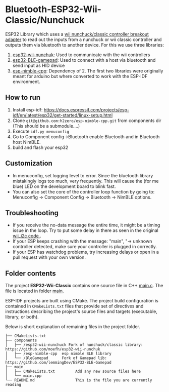 # Bluetooth-ESP32-Wii-Classic/Nunchuck 
ESP32 Library which uses a [wii nunchuck/classic controller breakout adapter](https://www.aliexpress.com/item/32666887418.html) to read out the inputs from a nunchuck or wii classic controller and outputs them via bluetooth to another device. For this we use three libraries:
1. [esp32-wii-nunchuk](https://github.com/moefh/esp32-wii-nunchuk): Used to communicate with the wii controllers
2. [esp32-BLE-gamepad](https://github.com/lemmingDev/ESP32-BLE-Gamepad): Used to connect with a host via bluetooth and send input as HID device
3. [esp-nimble-cpp](https://github.com/h2zero/esp-nimble-cpp): Dependency of 2.
The first two libraries were originally meant for arduino but where converted to work with the ESP-IDF environment.

## How to run
1. Install esp-idf: https://docs.espressif.com/projects/esp-idf/en/latest/esp32/get-started/linux-setup.html
2. Clone ```git@github.com:h2zero/esp-nimble-cpp.git``` from components dir (This should be a submodule....)
3. Execute ```idf.py menuconfig```
4. Go to Component config->Bluetooth enable Bluetooth and in Bluetooth host NimBLE.
5. build and flash your esp32

## Customization
- In menuconfig, set logging level to error. Since the bluetooth library mistakingly logs too much, very frequently. This will cause the (for me blue) LED on the development board to blink fast.
- You can also set the core of the controller loop function by going to: Menuconfig -> Component Config -> Bluetooth -> NimBLE options.

## Troubleshooting
- If you receive the no-data message the entire time, it might be a timing issue in the loop. Try to put some delay in there as seen in the original [wii_i2c code ](./components/esp32-wii-nunchuk/README.md).
- If your ESP keeps crashing with the message: "main", "-> unknown controller detected, make sure your controller is plugged in correctly.
- If your ESP has watchdog problems, try increasing delays or open in a pull request with your own version.

## Folder contents

The project **ESP32-Wii-Classic** contains one source file in C++ [main.c](main/main.cpp). The file is located in folder [main](main).

ESP-IDF projects are built using CMake. The project build configuration is contained in `CMakeLists.txt`
files that provide set of directives and instructions describing the project's source files and targets
(executable, library, or both). 

Below is short explanation of remaining files in the project folder.

```
├── CMakeLists.txt
├── components
│   ├── /esp32-wii-nunchuck Fork of nunchuck/classic library: https://github.com/moefh/esp32-wii-nunchuk
│   ├── /esp-nimble-cpp  esp nimble BLE library
│   └── /BleGamepad      Fork of Gamepad lib: https://github.com/lemmingDev/ESP32-BLE-Gamepad
├── main
│   ├── CMakeLists.txt         Add any new source files here
│   └── main.cpp                 
└── README.md                  This is the file you are currently reading
```
